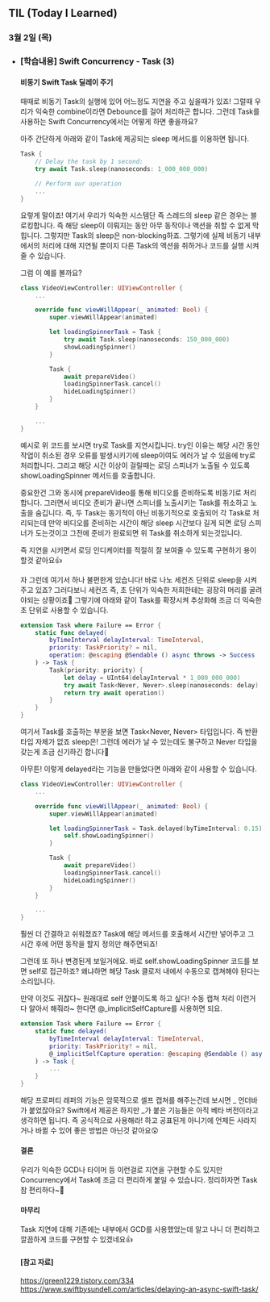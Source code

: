 ## TIL (Today I Learned)

### 3월 2일 (목)    

- ### [학습내용] Swift Concurrency - Task (3)
    #### 비동기 Swift Task 딜레이 주기

    때때로 비동기 Task의 실행에 있어 어느정도 지연을 주고 싶을때가 있죠!
    그럴때 우리가 익숙한 combine이라면 Debounce를 걸어 처리하곤 합니다.
    그런데 Task를 사용하는 Swift Concurrency에서는 어떻게 하면 좋을까요?

    아주 간단하게 아래와 같이 Task에 제공되는 sleep 메서드를 이용하면 됩니다.
    ```swift
    Task {
        // Delay the task by 1 second:
        try await Task.sleep(nanoseconds: 1_000_000_000)

        // Perform our operation
        ...
    }
    ```
    요렇게 말이죠!
    여기서 우리가 익숙한 시스템단 즉 스레드의 sleep 같은 경우는 블로킹합니다.
    즉 해당 sleep이 이뤄지는 동안 아무 동작이나 액션을 취할 수 없게 막힙니다.
    그렇지만 Task의 sleep은 non-blocking하죠.
    그렇기에 실제 비동기 내부에서의 처리에 대해 지연될 뿐이지 다른 Task의 액션을 취하거나 코드를 실행 시켜줄 수 있습니다.

    그럼 이 예를 볼까요?
    ```swift
    class VideoViewController: UIViewController {
        ...

        override func viewWillAppear(_ animated: Bool) {
            super.viewWillAppear(animated)

            let loadingSpinnerTask = Task {
                try await Task.sleep(nanoseconds: 150_000_000)
                showLoadingSpinner()
            }

            Task {
                await prepareVideo()
                loadingSpinnerTask.cancel()
                hideLoadingSpinner()
            }
        }

        ...
    }
    ```
    예시로 위 코드를 보시면 try로 Task를 지연시킵니다.
    try인 이유는 해당 시간 동안 작업이 취소된 경우 오류를 발생시키기에 sleep이여도 에러가 날 수 있음에 try로 처리합니다.
    그리고 해당 시간 이상이 걸릴때는 로딩 스피너가 노출될 수 있도록 showLoadingSpinner 메서드를 호출합니다.

    중요한건 그와 동시에 prepareVideo를 통해 비디오를 준비하도록 비동기로 처리합니다.
    그러면서 비디오 준비가 끝나면 스피너를 노출시키는 Task를 취소하고 노출을 숨깁니다.
    즉, 두 Task는 동기적이 아닌 비동기적으로 호출되어 각 Task로 처리되는데 만약 비디오를 준비하는 시간이 해당 sleep 시간보다 길게 되면 로딩 스피너가 도는것이고 그전에 준비가 완료되면 위 Task를 취소하게 되는것입니다.

    즉 지연을 시키면서 로딩 인디케이터를 적절히 잘 보여줄 수 있도록 구현하기 용이할것 같아요👍

    자 그런데 여기서 하나 불편한게 있습니다!
    바로 나노 세컨즈 단위로 sleep을 시켜주고 있죠?
    그러다보니 세컨즈 즉, 초 단위가 익숙한 저희한테는 굉장히 머리를 굴려야되는 상황이죠🥲
    그렇기에 아래와 같이 Task를 확장시켜 추상화해 조금 더 익숙한 초 단위로 사용할 수 있습니다.
    ```swift
    extension Task where Failure == Error {
        static func delayed(
            byTimeInterval delayInterval: TimeInterval,
            priority: TaskPriority? = nil,
            operation: @escaping @Sendable () async throws -> Success
        ) -> Task {
            Task(priority: priority) {
                let delay = UInt64(delayInterval * 1_000_000_000)
                try await Task<Never, Never>.sleep(nanoseconds: delay)
                return try await operation()
            }
        }
    }
    ```
    여기서 Task를 호출하는 부분을 보면 Task<Never, Never> 타입입니다.
    즉 반환 타입 자체가 없죠 sleep은!
    그런데 에러가 날 수 있는데도 불구하고 Never 타입을 갖는게 조금 신기하긴 합니다🤔

    아무튼! 이렇게 delayed라는 기능을 만들었다면 아래와 같이 사용할 수 있습니다.
    ```swift
    class VideoViewController: UIViewController {
        ...

        override func viewWillAppear(_ animated: Bool) {
            super.viewWillAppear(animated)

            let loadingSpinnerTask = Task.delayed(byTimeInterval: 0.15) {
                self.showLoadingSpinner()
            }

            Task {
                await prepareVideo()
                loadingSpinnerTask.cancel()
                hideLoadingSpinner()
            }
        }

        ...
    }
    ```
    훨씬 더 간결하고 쉬워졌죠?
    Task에 해당 메서드를 호출해서 시간만 넣어주고 그 시간 후에 어떤 동작을 할지 정의만 해주면되죠!

    그런데 또 하나 변경된게 보일거에요.
    바로 self.showLoadingSpinner 코드를 보면 self로 접근하죠?
    왜냐하면 해당 Task 클로저 내에서 수동으로 캡쳐해야 된다는 소리입니다.

    만약 이것도 귀찮다~ 원래대로 self 안붙이도록 하고 싶다!
    수동 캡쳐 처리 이런거 다 알아서 해줘라~ 한다면 @_implicitSelfCapture를 사용하면 되요.
    ```swift
    extension Task where Failure == Error {
        static func delayed(
            byTimeInterval delayInterval: TimeInterval,
            priority: TaskPriority? = nil,
            @_implicitSelfCapture operation: @escaping @Sendable () async throws -> Success
        ) -> Task {
            ...
        }
    }
    ```
    해당 프로퍼티 래퍼의 기능은 암묵적으로 셀프 캡쳐를 해주는건데 보시면 _ 언더바가 붙었잖아요?
    Swift에서 제공은 하지만 _가 붙은 기능들은 아직 베타 버전이라고 생각하면 됩니다.
    즉 공식적으로 사용해라! 하고 공표된게 아니기에 언제든 사라지거나 바뀔 수 있어 좋은 방법은 아닌것 같아요😲

    #### 결론

    우리가 익숙한 GCD나 타이머 등 이런걸로 지연을 구현할 수도 있지만 Concurrency에서 Task에 조금 더 편리하게 붙일 수 있습니다.
    정리하자면 Task 참 편리하다~🙌

    #### 마무리

    Task 지연에 대해 기존에는 내부에서 GCD를 사용했었는데 알고 나니 더 편리하고 깔끔하게 코드를 구현할 수 있겠네요👍

    #### [참고  자료]
    https://green1229.tistory.com/334   
    https://www.swiftbysundell.com/articles/delaying-an-async-swift-task/